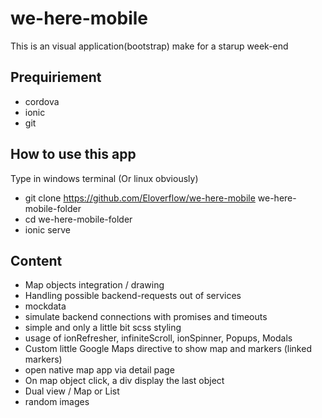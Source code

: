 # we-here-mobile

This is an visual application(bootstrap) make for a starup week-end

## Prequiriement

- cordova
- ionic
- git

## How to use this app

Type in windows terminal (Or linux obviously)

- git clone https://github.com/Eloverflow/we-here-mobile we-here-mobile-folder
- cd we-here-mobile-folder
- ionic serve

## Content

- Map objects integration / drawing
- Handling possible backend-requests out of services
- mockdata
- simulate backend connections with promises and timeouts
- simple and only a little bit scss styling
- usage of ionRefresher, infiniteScroll, ionSpinner, Popups, Modals
- Custom little Google Maps directive to show map and markers (linked markers)
- open native map app via detail page
- On map object click, a div display the last object 
- Dual view / Map or List
- random images
